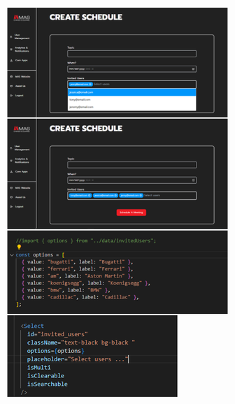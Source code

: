 ![Preview](https://github.com/Dasuni-mg/virtual-tour-app-MAS-V1/blob/main/Capture1.PNG)
![Preview](https://github.com/Dasuni-mg/virtual-tour-app-MAS-V1/blob/main/Capture3.PNG)
![Preview](https://github.com/Dasuni-mg/virtual-tour-app-MAS-V1/blob/main/Capture6.PNG)
![Preview](https://github.com/Dasuni-mg/virtual-tour-app-MAS-V1/blob/main/Capture6.1.PNG)
